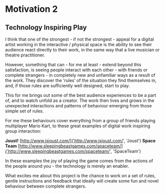 # Motivation 2
## Technology Inspiring Play
I think that one of the strongest - if not the strongest - appeal for a digital artist working in the interactive / physical space is the ability to see their audience react directly to their work, in the same way that a live musician or theatre practitioner. 

However, something that can - for me at least - extend beyond this satisfaction, is seeing people interact with each other - with friends or complete strangers - in completely new and unfamiliar ways as a result of the work. They discover the ‘rules’ of the situation they find themselves in, and, if those rules are sufficiently well designed, start to play.

This for me brings out some of the best audience experiences to be a part of, and to watch unfold as a creator. The work then lives and grows in the unexpected interactions and patterns of behaviour emerging from those simple set of rules.

For me these behaviours cover everything from a group of friends playing multiplayer Mario Kart, to these great examples of digital work inspiring group interaction:

**Joust!** [http://www.jsjoust.com/]('http://www.jsjoust.com/', 'Joust')
**Space Team** [http://www.sleepingbeastgames.com/spaceteam/]('http://www.sleepingbeastgames.com/spaceteam/', 'SpaceTeam')


In these examples the joy of playing the game comes from the actions of the people around you - the technology is merely an enabler.

What excites me about this project is the chance to work on a set of rules, gentle instructions and feedback that ideally will create some fun and novel behaviour between complete strangers. 
